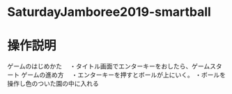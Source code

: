 # SaturdayJamboree2019-smartball
# 操作説明
ゲームのはじめかた
　・タイトル画面でエンターキーをおしたら、ゲームスタート
ゲームの進め方
　・エンターキーを押すとボールが上にいく。
  ・ボールを操作し色のついた園の中に入れる

